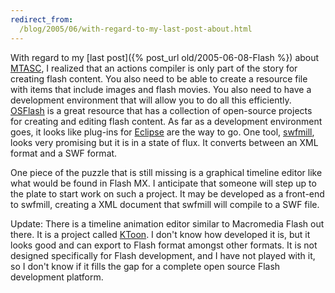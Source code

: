 ```yaml
---
redirect_from:
  /blog/2005/06/with-regard-to-my-last-post-about.html
---
```

With regard to my [last post]({% post_url old/2005-06-08-Flash %}) about [MTASC](http://tech.motion-twin.com/mtasc.html), I realized that an actions compiler is only part of the story for creating flash content. You also need to be able to create a resource file with items that include images and flash movies. You also need to have a development environment that will allow you to do all this efficiently. [OSFlash](http://osflash.org/doku.php) is a great resource that has a collection of open-source projects for creating and editing flash content. As far as a development environment goes, it looks like plug-ins for [Eclipse](http://www.eclipse.org/) are the way to go. One tool, [swfmill](http://swfmill.org/), looks very promising but it is in a state of flux. It converts between an XML format and a SWF format. 

One piece of the puzzle that is still missing is a graphical timeline editor like what would be found in Flash MX. I anticipate that someone will step up to the plate to start work on such a project. It may be developed as a front-end to swfmill, creating a XML document that swfmill will compile to a SWF file. 

Update: There is a timeline animation editor similar to Macromedia Flash out there. It is a project called [KToon](http://ktoon.toonka.com/). I don't know how developed it is, but it looks good and can export to Flash format amongst other formats. It is not designed specifically for Flash development, and I have not played with it, so I don't know if it fills the gap for a complete open source Flash development platform.

